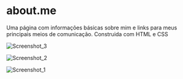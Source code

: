 # about.me

Uma página com informações básicas sobre mim e links para meus principais meios de comunicação.
Construida com HTML e CSS

![Screenshot_3](https://user-images.githubusercontent.com/74190963/163502663-d1f5b5b9-c46a-4d18-a5ba-cf28b5b2532f.png)

![Screenshot_2](https://user-images.githubusercontent.com/74190963/163502639-44697ee9-29f8-45ed-811b-f1fb7561ce06.png)

![Screenshot_1](https://user-images.githubusercontent.com/74190963/163503695-72e3cfa6-a242-43df-862e-2f0578e0f242.png)

